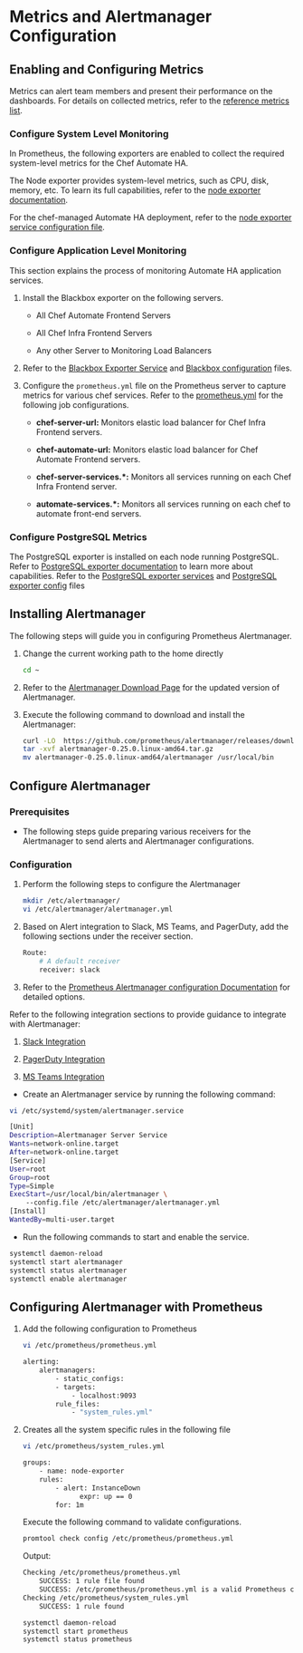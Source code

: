 
# Metrics and Alertmanager Configuration

## Enabling and Configuring Metrics

Metrics can alert team members and present their performance on the dashboards. For details on collected metrics, refer to the [reference metrics list](./Prometheus_Reference_Metrics_List.md).

### Configure System Level Monitoring

In Prometheus, the following exporters are enabled to collect the required system-level metrics for the Chef Automate HA.

The Node exporter provides system-level metrics, such as CPU, disk, memory, etc. To learn its full capabilities, refer to the [node exporter documentation](https://github.com/prometheus/node_exporter).

For the chef-managed Automate HA deployment, refer to the [node exporter service configuration file](./exporter_service_files/node_exporter.service).

### Configure Application Level Monitoring

This section explains the process of monitoring Automate HA application services.

1. Install the Blackbox exporter on the following servers.

    * All Chef Automate Frontend Servers

    * All Chef Infra Frontend Servers

    * Any other Server to Monitoring Load Balancers

1. Refer to the [Blackbox Exporter Service](./exporter_service_files/blackbox_exporter.service) and [Blackbox configuration](./exporter_configs/blackbox_exporter.yml) files.

1. Configure the `prometheus.yml` file on the Prometheus server to capture metrics for various chef services. Refer to the [prometheus.yml](./prometheus.yml) for the following job configurations.

    * **chef-server-url:** Monitors elastic load balancer for Chef Infra Frontend servers.

    * **chef-automate-url:**  Monitors elastic load balancer for Chef Automate Frontend servers.

    * **chef-server-services.*:** Monitors all services running on each Chef Infra Frontend server.

    * **automate-services.*:** Monitors all services running on each chef to automate front-end servers.

### Configure PostgreSQL Metrics

The PostgreSQL exporter is installed on each node running PostgreSQL. Refer to [PostgreSQL exporter documentation](https://github.com/prometheus-community/postgres_exporter) to learn more about capabilities. Refer to the [PostgreSQL exporter services](./exporter_service_files/postgres_exporter.service) and [PostgreSQL exporter config](./exporter_configs/postgres_exporter.env) files

## Installing Alertmanager

The following steps will guide you in configuring Prometheus Alertmanager.

1. Change the current working path to the home directly

    ```sh
    cd ~
    ```

1. Refer to the [Alertmanager Download Page](https://prometheus.io/download/#alertmanager) for the updated version of Alertmanager.

1. Execute the following command to download and install the Alertmanager:

    ```sh
    curl -LO  https://github.com/prometheus/alertmanager/releases/download/v0.25.0/alertmanager-0.25.0.linux-amd64.tar.gz
    tar -xvf alertmanager-0.25.0.linux-amd64.tar.gz
    mv alertmanager-0.25.0.linux-amd64/alertmanager /usr/local/bin
    ```

## Configure Alertmanager

### Prerequisites

* The following steps guide preparing various receivers for the Alertmanager to send alerts and Alertmanager configurations.

### Configuration

1. Perform the following steps to configure the Alertmanager

    ```sh
    mkdir /etc/alertmanager/
    vi /etc/alertmanager/alertmanager.yml
    ```

1. Based on Alert integration to Slack, MS Teams, and PagerDuty, add the following sections under the receiver section.

    ```sh
    Route:
        # A default receiver
        receiver: slack
    ```

1. Refer to the [Prometheus Alertmanager configuration Documentation](https://prometheus.io/docs/alerting/latest/configuration/) for detailed options.

Refer to the following integration sections to provide guidance to integrate with Alertmanager:

1. [Slack Integration](./prometheus_slack_Integration_and_Notification.md)

1. [PagerDuty Integration](./prometheus_PagerDuty_Integration_and_Notification.md)

1. [MS Teams Integration](./prometheus_msteams_Integration_and_Notification.md)

* Create an Alertmanager service by running the following command:

```sh
vi /etc/systemd/system/alertmanager.service
```

```sh
[Unit]
Description=Alertmanager Server Service
Wants=network-online.target
After=network-online.target
[Service]
User=root
Group=root
Type=Simple
ExecStart=/usr/local/bin/alertmanager \
    --config.file /etc/alertmanager/alertmanager.yml
[Install]
WantedBy=multi-user.target
```

* Run the following commands to start and enable the service.

```sh
systemctl daemon-reload
systemctl start alertmanager
systemctl status alertmanager
systemctl enable alertmanager
```

## Configuring Alertmanager with Prometheus

1. Add the following configuration to Prometheus

    ```sh
    vi /etc/prometheus/prometheus.yml
    ```

    ```sh
    alerting:
        alertmanagers:
            - static_configs:
            - targets:
                - localhost:9093
            rule_files:
                - "system_rules.yml"
    ```

1. Creates all the system specific rules in the following file

    ```sh
    vi /etc/prometheus/system_rules.yml
    ```

    ```sh
    groups:
        - name: node-exporter
        rules:
            - alert: InstanceDown
                  expr: up == 0
            for: 1m
    ```

    Execute the following command to validate configurations.

    ```sh
    promtool check config /etc/prometheus/prometheus.yml
    ```

    Output:

    ```sh
    Checking /etc/prometheus/prometheus.yml
        SUCCESS: 1 rule file found
        SUCCESS: /etc/prometheus/prometheus.yml is a valid Prometheus config file syntax
    Checking /etc/prometheus/system_rules.yml
        SUCCESS: 1 rule found
    ```

    ```sh
    systemctl daemon-reload
    systemctl start prometheus
    systemctl status prometheus
    ```
